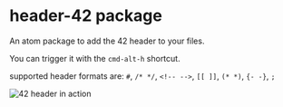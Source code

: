 # header-42 package

An atom package to add the 42 header to your files.

You can trigger it with the `cmd-alt-h` shortcut.

supported header formats are:
`#`, `/* */`, `<!-- -->`, `[[ ]]`, `(* *)`, `{- -}`, `;`

![42 header in action](http://i.imgur.com/xyGCPjm.png)
